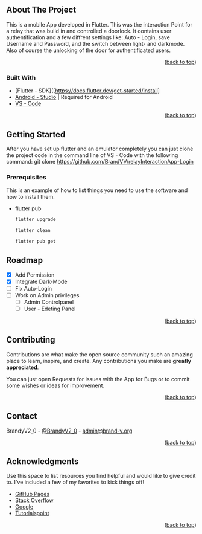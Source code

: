 
<!-- ABOUT THE PROJECT -->
## About The Project

This is a mobile App developed in Flutter. This was the interaction Point for a relay that was build in and controlled a doorlock. It contains user authentification and a few diffrent settings like: Auto - Login, save Username and Password, and the switch between light- and darkmode. Also of course the unlocking of the door for authentificated users. 

<p align="right">(<a href="#top">back to top</a>)</p>



### Built With

* [Flutter - SDK]([https://docs.flutter.dev/get-started/install]
* [Android - Studio]([https://developer.android.com/studio]) | Required for Android
* [VS - Code]([https://code.visualstudio.com/])

<p align="right">(<a href="#top">back to top</a>)</p>

<!-- GETTING STARTED -->
## Getting Started

After you have set up flutter and an emulator completely you can just clone the project code in the command line of VS - Code with the following command: git clone https://github.com/BrandVV/relayInteractionApp-Login

### Prerequisites

This is an example of how to list things you need to use the software and how to install them.
* flutter pub
  ```sh
  flutter upgrade
  ```
  ```sh
  flutter clean
  ```
  ```sh
  flutter pub get
  ```

<!-- ROADMAP -->
## Roadmap

- [x] Add Permission
- [x] Integrate Dark-Mode
- [ ] Fix Auto-Login
- [ ] Work on Admin privileges
    - [ ] Admin Controlpanel
    - [ ] User - Edeting Panel

<p align="right">(<a href="#top">back to top</a>)</p>

<!-- CONTRIBUTING -->
## Contributing

Contributions are what make the open source community such an amazing place to learn, inspire, and create. Any contributions you make are **greatly appreciated**.

You can just open Requests for Issues with the App for Bugs or to commit some wishes or ideas for improvement.

<p align="right">(<a href="#top">back to top</a>)</p>

<!-- CONTACT -->
## Contact

BrandyV2_0 - [@BrandyV2_0](https://twitter.com/BrandyV2_0) - admin@brand-v.org

<p align="right">(<a href="#top">back to top</a>)</p>

<!-- ACKNOWLEDGMENTS -->
## Acknowledgments

Use this space to list resources you find helpful and would like to give credit to. I've included a few of my favorites to kick things off!

* [GitHub Pages](https://pages.github.com)
* [Stack Overflow](stackoverflow.com)
* [Google](google.com)
* [Tutorialspoint](tutorialspoint.com)

<p align="right">(<a href="#top">back to top</a>)</p>
